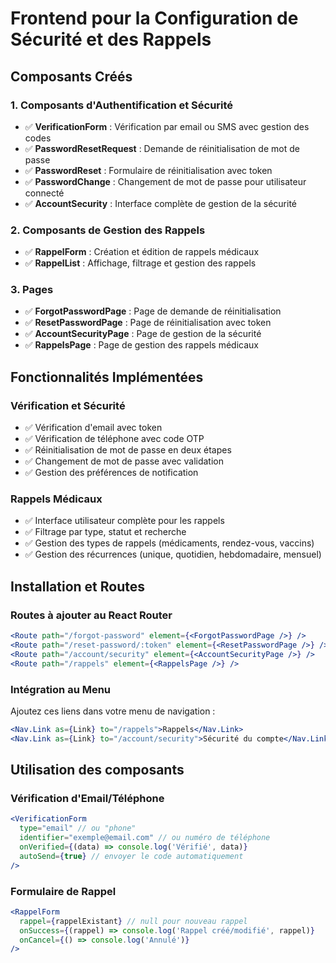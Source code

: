 # Frontend pour la Configuration de Sécurité et des Rappels

## Composants Créés

### 1. Composants d'Authentification et Sécurité
- ✅ **VerificationForm** : Vérification par email ou SMS avec gestion des codes
- ✅ **PasswordResetRequest** : Demande de réinitialisation de mot de passe
- ✅ **PasswordReset** : Formulaire de réinitialisation avec token
- ✅ **PasswordChange** : Changement de mot de passe pour utilisateur connecté
- ✅ **AccountSecurity** : Interface complète de gestion de la sécurité

### 2. Composants de Gestion des Rappels
- ✅ **RappelForm** : Création et édition de rappels médicaux
- ✅ **RappelList** : Affichage, filtrage et gestion des rappels

### 3. Pages
- ✅ **ForgotPasswordPage** : Page de demande de réinitialisation
- ✅ **ResetPasswordPage** : Page de réinitialisation avec token
- ✅ **AccountSecurityPage** : Page de gestion de la sécurité
- ✅ **RappelsPage** : Page de gestion des rappels médicaux

## Fonctionnalités Implémentées

### Vérification et Sécurité
- ✅ Vérification d'email avec token
- ✅ Vérification de téléphone avec code OTP
- ✅ Réinitialisation de mot de passe en deux étapes
- ✅ Changement de mot de passe avec validation
- ✅ Gestion des préférences de notification

### Rappels Médicaux
- ✅ Interface utilisateur complète pour les rappels
- ✅ Filtrage par type, statut et recherche
- ✅ Gestion des types de rappels (médicaments, rendez-vous, vaccins)
- ✅ Gestion des récurrences (unique, quotidien, hebdomadaire, mensuel)

## Installation et Routes

### Routes à ajouter au React Router
```jsx
<Route path="/forgot-password" element={<ForgotPasswordPage />} />
<Route path="/reset-password/:token" element={<ResetPasswordPage />} />
<Route path="/account/security" element={<AccountSecurityPage />} />
<Route path="/rappels" element={<RappelsPage />} />
```

### Intégration au Menu
Ajoutez ces liens dans votre menu de navigation :
```jsx
<Nav.Link as={Link} to="/rappels">Rappels</Nav.Link>
<Nav.Link as={Link} to="/account/security">Sécurité du compte</Nav.Link>
```

## Utilisation des composants

### Vérification d'Email/Téléphone
```jsx
<VerificationForm
  type="email" // ou "phone"
  identifier="exemple@email.com" // ou numéro de téléphone
  onVerified={(data) => console.log('Vérifié', data)}
  autoSend={true} // envoyer le code automatiquement
/>
```

### Formulaire de Rappel
```jsx
<RappelForm
  rappel={rappelExistant} // null pour nouveau rappel
  onSuccess={(rappel) => console.log('Rappel créé/modifié', rappel)}
  onCancel={() => console.log('Annulé')}
/>
```
